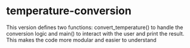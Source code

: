 # temperature-conversion
This version defines two functions: convert_temperature() to handle the conversion logic and main() to interact with the user and print the result. This makes the code more modular and easier to understand
